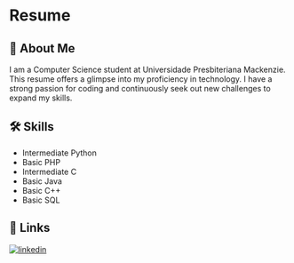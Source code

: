 # Resume 

## 🚀 About Me
I am a Computer Science student at Universidade Presbiteriana Mackenzie. This resume offers a glimpse into my proficiency in technology. I have a strong passion for coding and continuously seek out new challenges to expand my skills.

## 🛠 Skills
- Intermediate Python
- Basic PHP
- Intermediate C
- Basic Java
- Basic C++
- Basic SQL

## 🔗 Links

[![linkedin](https://img.shields.io/badge/linkedin-0A66C2?style=for-the-badge&logo=linkedin&logoColor=white)](https://www.linkedin.com/in/gabriel-marques-50973714a/)



